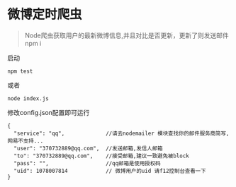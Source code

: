 # 微博定时爬虫
>Node爬虫获取用户的最新微博信息,并且对比是否更新，更新了则发送邮件
npm i

启动

```
npm test
```
或者

```
node index.js
```

修改config.json配置即可运行

```
{
  "service": "qq",             //请去nodemailer 模块查找你的邮件服务商简写,网易不支持...
  "user": "370732889@qq.com",  //发送邮箱,发信人邮箱
  "to": "370732889@qq.com",    //接受邮箱,建议一致避免被block
  "pass": "",                  //qq邮箱是使用授权码
  "uid": 1078007814            // 微博用户的uid 请f12控制台查看一下
}
```